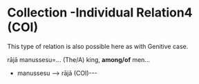 # Collection -Individual Relation4 (COI)

This type of relation is also possible here as with Genitive case.

rājā manussesu=... (The/A) king, **among/of** men...
- manussesu ——> rājā (COI)---